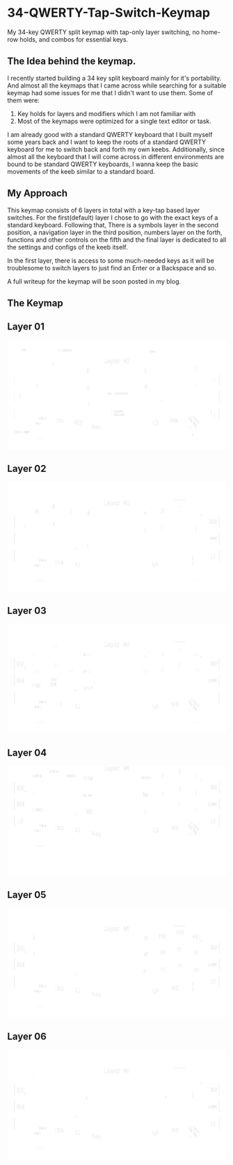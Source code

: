 # 34-QWERTY-Tap-Switch-Keymap
My 34-key QWERTY split keymap with tap-only layer switching, no home-row holds, and combos for essential keys.

## The Idea behind the keymap.

I recently started building a 34 key split keyboard mainly for it's portability. And almost all the keymaps that I came across while searching for a suitable keymap had some issues for me that I didn't want to use them. Some of them were:

1. Key holds for layers and modifiers which I am not familiar with 
2. Most of the keymaps were optimized for a single text editor or task.

I am already good with a standard QWERTY keyboard that I built myself some years back and I want to keep the roots of a standard QWERTY keyboard for me to switch back and forth my own keebs. Additionally, since almost all the keyboard that I will come across in different environments are bound to be standard QWERTY keyboards, I wanna keep the basic movements of the keeb similar to a standard board.

## My Approach

This keymap consists of 6 layers in total with a key-tap based layer switches. For the first(default) layer I chose to go with the exact keys of a standard keyboard. Following that, There is a symbols layer in the second position, a navigation layer in the third position, numbers layer on the forth, functions and other controls on the fifth and the final layer is dedicated to all the settings and configs of the keeb itself. 

In the first layer, there is access to some much-needed keys as it will be troublesome to switch layers to just find an Enter or a Backspace and so.

A full writeup for the keymap will be soon posted in my blog.

## The Keymap

## Layer 01
![](./images/scaled_keymap_layer01.png)
## Layer 02
![](./images/scaled_keymap_layer02.png)
## Layer 03
![](./images/scaled_keymap_layer03.png)
## Layer 04
![](./images/scaled_keymap_layer04.png)
## Layer 05
![](./images/scaled_keymap_layer05.png)
## Layer 06
![](./images/scaled_keymap_layer06.png)